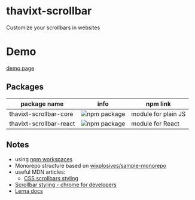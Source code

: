 # thavixt-scrollbar

Customize your scrollbars in websites

# Demo

[demo page](https://demo-thavixt-scrollbar-react-oen1yr2bx-thavixts-projects.vercel.app/)

## Packages

| package name            | info                          | npm link            |
| ----------------------- | ----------------------------- | ------------------- |
| thavixt-scrollbar-core  | ![npm package][npm-img-core]  | module for plain JS |
| thavixt-scrollbar-react | ![npm package][npm-img-react] | module for React    |

[npm-img-core]: https://img.shields.io/npm/v/thavixt-scrollbar-core
[npm-img-react]: https://img.shields.io/npm/v/thavixt-scrollbar-react

## Notes

- using [npm workspaces](https://docs.npmjs.com/cli/v7/using-npm/workspaces#defining-workspaces)
- Monorepo structure based on [wixplosives/sample-monorepo](https://github.com/wixplosives/sample-monorepo)
- useful MDN articles:
  - [CSS scrollbars styling](https://developer.mozilla.org/en-US/docs/Web/CSS/CSS_scrollbars_styling)
- [Scrollbar styling - chrome for developers](https://developer.chrome.com/docs/css-ui/scrollbar-styling)
- [Lerna docs](https://lerna.js.org/docs/features)